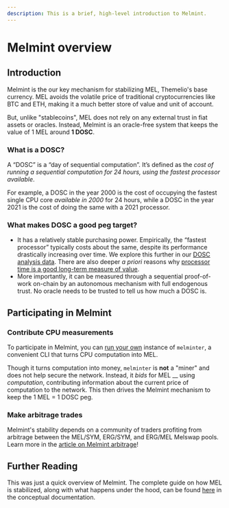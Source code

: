 ```yaml
---
description: This is a brief, high-level introduction to Melmint.
---
```


# Melmint overview

## Introduction

Melmint is the our key mechanism for stabilizing MEL, Themelio's base currency. MEL avoids the volatile price of traditional cryptocurrencies like BTC and ETH, making it a much better store of value and unit of account.

But, unlike "stablecoins", MEL does not rely on any external trust in fiat assets or oracles. Instead, Melmint is an oracle-free system that keeps the value of 1 MEL around **1 DOSC**.

### **What is a DOSC?**

A “DOSC” is a “day of sequential computation”. It’s defined as the _cost of running a sequential computation for 24 hours, using the fastest processor available_.&#x20;

For example, a DOSC in the year 2000 is the cost of occupying the fastest single CPU core _available in 2000_ for 24 hours, while a DOSC in the year 2021 is the cost of doing the same with a 2021 processor.

### What makes DOSC a good peg target?

* It has a relatively stable purchasing power. Empirically, the “fastest processor” typically costs about the same, despite its performance drastically increasing over time. We explore this further in our [DOSC analysis data](https://github.com/themeliolabs/dosc-analysis). There are also deeper _a priori_ reasons why [processor time is a good long-term measure of value](https://forum.themelio.org/t/some-thoughts-on-melmint-stability/29).
* More importantly, it can be measured through a sequential proof-of-work on-chain by an autonomous mechanism with full endogenous trust. No oracle needs to be trusted to tell us how much a DOSC is.

## Participating in Melmint

### Contribute CPU measurements

To participate in Melmint, you can [run your own](using-melminter.md) instance of `melminter`, a convenient CLI that turns CPU computation into MEL.

Though it turns computation into money, `melminter` is **not** a "miner" and does not help secure the network. Instead, it _bids_ for MEL __ using _computation_, contributing information about the current price of computation to the network. This then drives the Melmint mechanism to keep the 1 MEL = 1 DOSC peg.

### Make arbitrage trades

Melmint's stability depends on a community of traders profiting from arbitrage between the MEL/SYM, ERG/SYM, and ERG/MEL Melswap pools. Learn more in the [article on Melmint arbitrage](melmint-arbitrage.md)!  &#x20;

## Further Reading

This was just a quick overview of Melmint. The complete guide on how MEL is stabilized, along with what happens under the hood, can be found [here](../../../concepts/sound-cryptoeconomics-with-truly-sound-money.md) in the conceptual documentation.
